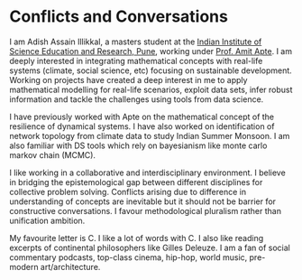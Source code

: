 # Conflicts and Conversations

I am Adish Assain Illikkal, a masters student at the [Indian Institute of Science Education and Research, Pune](https://www.iiserpune.ac.in/), working under [Prof. Amit Apte](https://icts.res.in/people/amit-apte). I am deeply interested in integrating mathematical concepts with real-life systems (climate, social science, etc) focusing on sustainable development. Working on projects have created a deep interest in me to apply mathematical modelling for real-life scenarios, exploit data sets, infer robust information and tackle the challenges using tools from data science.


I have previously worked with Apte on the mathematical concept of the resilience of dynamical systems. I have also worked on identification of network topology from climate data to study Indian Summer Monsoon. I am also familiar with DS tools which rely on bayesianism like monte carlo markov chain (MCMC).


I like working in a collaborative and interdisciplinary environment. I believe in bridging the epistemological gap between different disciplines for collective problem solving. Conflicts arising due to difference in understanding of concepts are inevitable but it should not be barrier for constructive conversations. I favour methodological pluralism rather than unification ambition.


My favourite letter is C. I like a lot of words with C. I also like reading excerpts of continental philosophers like Gilles Deleuze. I am a fan of social commentary podcasts, top-class cinema, hip-hop, world music, pre-modern art/architecture.



